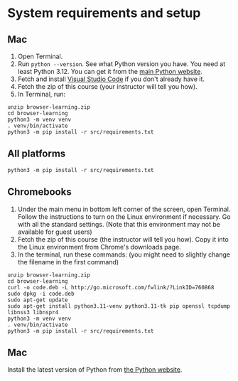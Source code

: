 # System requirements and setup

## Mac

1. Open Terminal.
2. Run `python --version`. See what Python version you have. You need at least Python 3.12. You can get it from the [main Python website](https://www.python.org/downloads/).
3. Fetch and install [Visual Studio Code](https://code.visualstudio.com/) if you don't already have it.
4. Fetch the zip of this course (your instructor will tell you how).
4. In Terminal, run:
```
unzip browser-learning.zip
cd browser-learning
python3 -m venv venv
. venv/bin/activate
python3 -m pip install -r src/requirements.txt
```

## All platforms

`python3 -m pip install -r src/requirements.txt`

## Chromebooks

1. Under the main menu in bottom left corner of the screen, open Terminal. Follow the instructions to turn on the Linux environment if necessary. Go with all the standard settings. (Note that this environment may not be available for guest users)
2. Fetch the zip of this course (the instructor will tell you how). Copy it into the Linux environment from Chrome's downloads page.
3. In the terminal, run these commands: (you might need to slightly change the filename in the first command)
```
unzip browser-learning.zip
cd browser-learning
curl -o code.deb -L http://go.microsoft.com/fwlink/?LinkID=760868
sudo dpkg -i code.deb
sudo apt-get update
sudo apt-get install python3.11-venv python3.11-tk pip openssl tcpdump libnss3 libnspr4
python3 -m venv venv
. venv/bin/activate
python3 -m pip install -r src/requirements.txt
```

## Mac

Install the latest version of Python from [the Python website](https://www.python.org/).